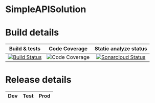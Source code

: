 # SimpleAPISolution
# Build details
| Build & tests | Code Coverage | Static analyze status |
|:-------------:|:-------------:|:---------------------:|
[![Build Status](https://dev.azure.com/radoslawtaborski/SimpleAPI/_apis/build/status/RadoslawTaborski.SimpleAPISolution?branchName=master)](https://dev.azure.com/radoslawtaborski/SimpleAPI/_build/latest?definitionId=1&branchName=master) | ![Code Coverage](https://img.shields.io/azure-devops/coverage/radoslawtaborski/SimpleAPI/1) | [![Sonarcloud Status](https://sonarcloud.io/api/project_badges/measure?project=RadoslawTaborski_SimpleAPISolution&metric=alert_status)](https://sonarcloud.io/dashboard?id=RadoslawTaborski_SimpleAPISolution) |

# Release details
| Dev | Test | Prod |
|:---:|:----:|:----:|
